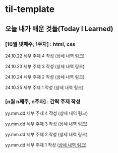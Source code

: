 # til-template

## 오늘 내가 배운 것들(Today I Learned)

### [10월 넷째주, 1주차] : html, css

24.10.22 세부 주제 4 작성 (상세 내역 링크)

24.10.23 세부 주제 3 작성 (상세 내역 링크)

24.10.24 세부 주제 2 작성 (상세 내역 링크)

24.10.25 세부 주제 1 작성 (상세 내역 링크)

### [n월 n째주, n주차] : 간략 주제 작성 

yy.mm.dd 세부 주제 4 작성 (상세 내역 링크)

yy.mm.dd 세부 주제 3 작성 (상세 내역 링크)

yy.mm.dd 세부 주제 2 작성 (상세 내역 링크)

yy.mm.dd 세부 주제 1 작성 ([상세 내역 링크](https://github.com/kakao-cloud-edu-5/til-template/blob/main/Jan/yyyy-mm-dd))

